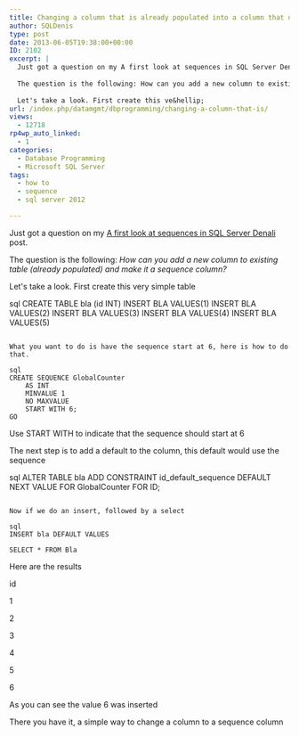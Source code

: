 ```yaml
---
title: Changing a column that is already populated into a column that uses a sequence
author: SQLDenis
type: post
date: 2013-06-05T19:38:00+00:00
ID: 2102
excerpt: |
  Just got a question on my A first look at sequences in SQL Server Denali post.
  
  The question is the following: How can you add a new column to existing table (already populated) and make it a sequence column?
  
  Let's take a look. First create this ve&hellip;
url: /index.php/datamgmt/dbprogramming/changing-a-column-that-is/
views:
  - 12718
rp4wp_auto_linked:
  - 1
categories:
  - Database Programming
  - Microsoft SQL Server
tags:
  - how to
  - sequence
  - sql server 2012

---
```

Just got a question on my [A first look at sequences in SQL Server Denali][1] post.

The question is the following: _How can you add a new column to existing table (already populated) and make it a sequence column?_

Let's take a look. First create this very simple table

sql
CREATE TABLE bla (id INT)
INSERT BLA VALUES(1)
INSERT BLA VALUES(2)
INSERT BLA VALUES(3)
INSERT BLA VALUES(4)
INSERT BLA VALUES(5)
```

What you want to do is have the sequence start at 6, here is how to do that.

sql
CREATE SEQUENCE GlobalCounter
    AS INT
    MINVALUE 1
    NO MAXVALUE
    START WITH 6;
GO
```

Use START WITH to indicate that the sequence should start at 6

The next step is to add a default to the column, this default would use the sequence

sql
ALTER TABLE bla
ADD CONSTRAINT id_default_sequence
DEFAULT NEXT VALUE FOR GlobalCounter FOR ID;
```

Now if we do an insert, followed by a select

sql
INSERT bla DEFAULT VALUES

SELECT * FROM Bla

```
Here are the results

id
  
1
  
2
  
3
  
4
  
5
  
6

As you can see the value 6 was inserted

There you have it, a simple way to change a column to a sequence column

 [1]: /index.php/DataMgmt/DataDesign/a-first-look-at-sequences-in-sql-server